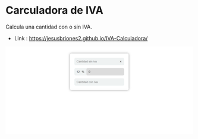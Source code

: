 # Carculadora de IVA
Calcula una cantidad con o sin IVA.

* Link : https://jesusbriones2.github.io/IVA-Calculadora/

![screenshot of the page](screenshot.png "screenshot")
